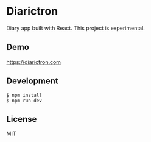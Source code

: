 # Diarictron

Diary app built with React. This project is experimental.

## Demo

https://diarictron.com

## Development

```
$ npm install
$ npm run dev
```

## License

MIT
